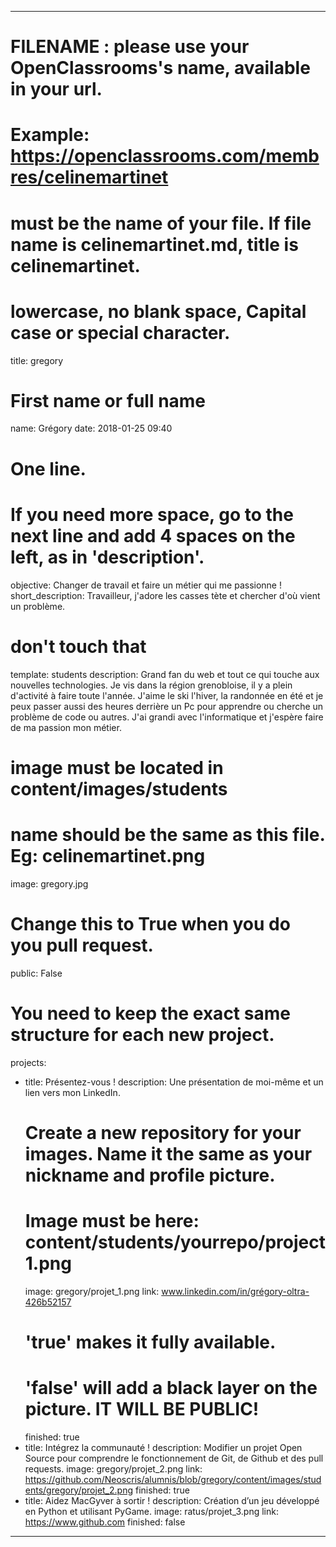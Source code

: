 ---

# FILENAME : please use your OpenClassrooms's name, available in your url.
# Example: https://openclassrooms.com/membres/celinemartinet
# must be the name of your file. If file name is celinemartinet.md, title is celinemartinet.
# lowercase, no blank space, Capital case or special character.
title: gregory

# First name or full name
name: Grégory
date: 2018-01-25 09:40

# One line.
# If you need more space, go to the next line and add 4 spaces on the left, as in 'description'.
objective: Changer de travail et faire un métier qui me passionne !
short_description: Travailleur, j'adore les casses tète et chercher d'où vient un problème. 

# don't touch that
template: students
description:
    Grand fan du web et tout ce qui touche aux nouvelles technologies.
    Je vis dans la région grenobloise, il y a plein d'activité à faire toute l'année. 
    J'aime le ski l'hiver, la randonnée en été et je peux passer aussi des heures derrière 
    un Pc pour apprendre ou cherche un problème de code ou autres.
    J'ai grandi avec l'informatique et j'espère faire de ma passion mon métier.

# image must be located in content/images/students
# name should be the same as this file. Eg: celinemartinet.png
image: gregory.jpg

# Change this to True when you do you pull request.
public: False

# You need to keep the exact same structure for each new project.
projects:
  - title: Présentez-vous !
    description: Une présentation de moi-même et un lien vers mon LinkedIn.
    # Create a new repository for your images. Name it the same as your nickname and profile picture.
    # Image must be here: content/students/yourrepo/project1.png
    image: gregory/projet_1.png
    link: www.linkedin.com/in/grégory-oltra-426b52157
    # 'true' makes it fully available.
    # 'false' will add a black layer on the picture. IT WILL BE PUBLIC!
    finished: true
  - title: Intégrez la communauté !
    description: Modifier un projet Open Source pour comprendre le fonctionnement de Git, de Github et des pull requests. 
    image: gregory/projet_2.png
    link: https://github.com/Neoscris/alumnis/blob/gregory/content/images/students/gregory/projet_2.png
    finished: true
  - title: Aidez MacGyver à sortir !
    description: Création d’un jeu développé en Python et utilisant PyGame.
    image: ratus/projet_3.png
    link: https://www.github.com
    finished: false
---